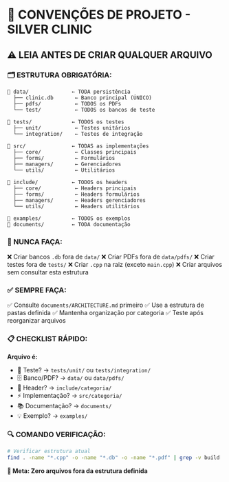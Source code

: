 # 🎯 CONVENÇÕES DE PROJETO - SILVER CLINIC

## ⚠️ LEIA ANTES DE CRIAR QUALQUER ARQUIVO

### 🗂️ ESTRUTURA OBRIGATÓRIA:

```
📁 data/              ← TODA persistência
  ├── clinic.db       ← Banco principal (ÚNICO)
  ├── pdfs/           ← TODOS os PDFs
  └── test/           ← TODOS os bancos de teste

📁 tests/             ← TODOS os testes
  ├── unit/           ← Testes unitários
  └── integration/    ← Testes de integração

📁 src/               ← TODAS as implementações
  ├── core/           ← Classes principais
  ├── forms/          ← Formulários
  ├── managers/       ← Gerenciadores
  └── utils/          ← Utilitários

📁 include/           ← TODOS os headers
  ├── core/           ← Headers principais
  ├── forms/          ← Headers formulários
  ├── managers/       ← Headers gerenciadores
  └── utils/          ← Headers utilitários

📁 examples/          ← TODOS os exemplos
📁 documents/         ← TODA documentação
```

### 🚨 NUNCA FAÇA:

❌ Criar bancos `.db` fora de `data/`
❌ Criar PDFs fora de `data/pdfs/`
❌ Criar testes fora de `tests/`
❌ Criar `.cpp` na raiz (exceto `main.cpp`)
❌ Criar arquivos sem consultar esta estrutura

### ✅ SEMPRE FAÇA:

✅ Consulte `documents/ARCHITECTURE.md` primeiro
✅ Use a estrutura de pastas definida
✅ Mantenha organização por categoria
✅ Teste após reorganizar arquivos

### 📋 CHECKLIST RÁPIDO:

**Arquivo é:**
- 🧪 Teste? → `tests/unit/` ou `tests/integration/`
- 🗄️ Banco/PDF? → `data/` ou `data/pdfs/`
- 📄 Header? → `include/categoria/`
- ⚡ Implementação? → `src/categoria/`
- 📚 Documentação? → `documents/`
- 💡 Exemplo? → `examples/`

### 🔍 COMANDO VERIFICAÇÃO:

```bash
# Verificar estrutura atual
find . -name "*.cpp" -o -name "*.db" -o -name "*.pdf" | grep -v build | sort
```

**🎯 Meta: Zero arquivos fora da estrutura definida**
